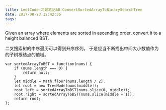 ```yaml
---
title: LeetCode-习题笔记60-ConvertSortedArrayToBinarySearchTree
date: 2017-08-23 12:42:36
tags:
---
```



Given an array where elements are sorted in ascending order, convert it to a height balanced BST.


二叉搜索树的中序遍历可以得到升序序列。
于是应当不断找出中间大小数值作为的子树根结点的值域。

	var sortedArrayToBST = function(nums) {
	    if (nums.length === 0) {
	        return null;
	    }
	    let middle = Math.floor(nums.length / 2);
	    let root = new TreeNode(nums[middle]);
	    root.left = sortedArrayToBST(nums.slice(0, middle));
	    root.right = sortedArrayToBST(nums.slice(middle + 1));
	    return root;
	};